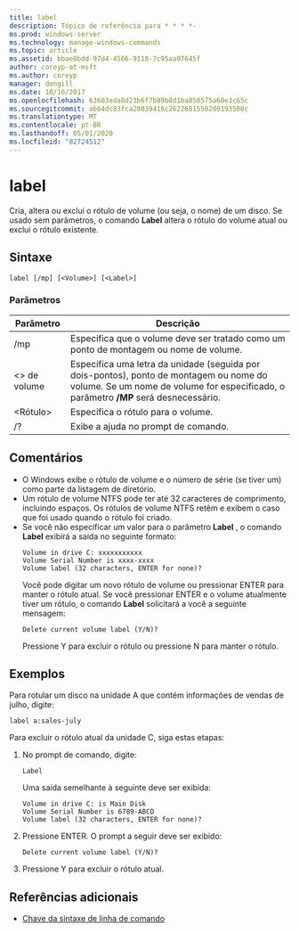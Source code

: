 ```yaml
---
title: label
description: Tópico de referência para * * * *-
ms.prod: windows-server
ms.technology: manage-windows-commands
ms.topic: article
ms.assetid: bbae8bdd-97d4-4566-9118-7c95aa07645f
author: coreyp-at-msft
ms.author: coreyp
manager: dongill
ms.date: 10/16/2017
ms.openlocfilehash: 63603eda8d23b6f7b89b8d1ba858575a60e3c65c
ms.sourcegitcommit: ab64dc83fca28039416c26226815502d0193500c
ms.translationtype: MT
ms.contentlocale: pt-BR
ms.lasthandoff: 05/01/2020
ms.locfileid: "82724512"
---
```

# <a name="label"></a>label



Cria, altera ou exclui o rótulo de volume (ou seja, o nome) de um disco. Se usado sem parâmetros, o comando **Label** altera o rótulo do volume atual ou exclui o rótulo existente.



## <a name="syntax"></a>Sintaxe

```
label [/mp] [<Volume>] [<Label>]
```

### <a name="parameters"></a>Parâmetros

|Parâmetro|Descrição|
|---------|-----------|
|/mp|Especifica que o volume deve ser tratado como um ponto de montagem ou nome de volume.|
|\<> de volume|Especifica uma letra da unidade (seguida por dois-pontos), ponto de montagem ou nome do volume. Se um nome de volume for especificado, o parâmetro **/MP** será desnecessário.|
|\<Rótulo>|Especifica o rótulo para o volume.|
|/?|Exibe a ajuda no prompt de comando.|

## <a name="remarks"></a>Comentários

- O Windows exibe o rótulo de volume e o número de série (se tiver um) como parte da listagem de diretório.
- Um rótulo de volume NTFS pode ter até 32 caracteres de comprimento, incluindo espaços. Os rótulos de volume NTFS retêm e exibem o caso que foi usado quando o rótulo foi criado.
- Se você não especificar um valor para o parâmetro **Label** , o comando **Label** exibirá a saída no seguinte formato:  
  ```
  Volume in drive C: xxxxxxxxxxx 
  Volume Serial Number is xxxx-xxxx 
  Volume label (32 characters, ENTER for none)?
  ```  
  Você pode digitar um novo rótulo de volume ou pressionar ENTER para manter o rótulo atual. Se você pressionar ENTER e o volume atualmente tiver um rótulo, o comando **Label** solicitará a você a seguinte mensagem:  
  ```
  Delete current volume label (Y/N)?
  ```  
  Pressione Y para excluir o rótulo ou pressione N para manter o rótulo.

## <a name="examples"></a>Exemplos

Para rotular um disco na unidade A que contém informações de vendas de julho, digite:
```
label a:sales-july
```
Para excluir o rótulo atual da unidade C, siga estas etapas:
1. No prompt de comando, digite:  
   ```
   Label
   ```  
   Uma saída semelhante à seguinte deve ser exibida:  
   ```
   Volume in drive C: is Main Disk
   Volume Serial Number is 6789-ABCD
   Volume label (32 characters, ENTER for none)?
   ```  
2. Pressione ENTER. O prompt a seguir deve ser exibido:  
   ```
   Delete current volume label (Y/N)?
   ```  
3. Pressione Y para excluir o rótulo atual.

## <a name="additional-references"></a>Referências adicionais

- [Chave da sintaxe de linha de comando](command-line-syntax-key.md)